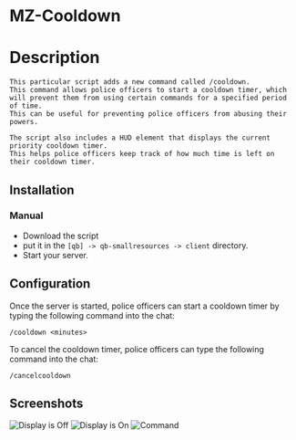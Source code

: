 

# MZ-Cooldown

# Description

    This particular script adds a new command called /cooldown.
    This command allows police officers to start a cooldown timer, which will prevent them from using certain commands for a specified period of time. 
    This can be useful for preventing police officers from abusing their powers.

    The script also includes a HUD element that displays the current priority cooldown timer. 
    This helps police officers keep track of how much time is left on their cooldown timer.


## Installation

### Manual
- Download the script 
- put it in the `[qb] -> qb-smallresources -> client` directory.
- Start your server.

## Configuration

Once the server is started, police officers can start a cooldown timer by typing the following command into the chat:
```
/cooldown <minutes>
```

To cancel the cooldown timer, police officers can type the following command into the chat:
```
/cancelcooldown
```

## Screenshots

![Display is Off](https://i.postimg.cc/Hxbx1jRv/image.png)
![Display is On](https://i.postimg.cc/6phggKMV/image.png)
![Command](https://i.postimg.cc/1XTY055P/image.png)


